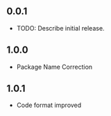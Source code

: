 ## 0.0.1

* TODO: Describe initial release.

## 1.0.0

* Package Name Correction

## 1.0.1

* Code format improved
